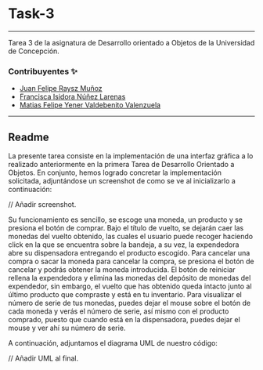 # Task-3
---

Tarea 3 de la asignatura de Desarrollo orientado a Objetos de la Universidad de Concepción.

### Contribuyentes ✨
* [Juan Felipe Raysz Muñoz](https://github.com/Kingsephir)
* [Francisca Isidora Núñez Larenas](https://github.com/sshiro0)
* [Matias Felipe Yener Valdebenito Valenzuela](https://github.com/Mazulini)

---
## Readme 

La presente tarea consiste en la implementación de una interfaz gráfica a lo realizado anteriormente en la primera Tarea de Desarrollo Orientado a Objetos.
En conjunto, hemos logrado concretar la implementación solicitada, adjuntándose un screenshot de como se ve al inicializarlo a continuación:

// Añadir screenshot.

Su funcionamiento es sencillo, se escoge una moneda, un producto y se presiona el botón de comprar. Bajo el título de vuelto, se dejarán caer las monedas del vuelto obtenido, las cuales el usuario puede recoger haciendo click en la que se encuentra sobre la bandeja, a su vez, la expendedora abre su dispensadora entregando el producto escogido. Para cancelar una compra o sacar la moneda para cancelar la compra, se presiona el botón de cancelar y podrás obtener la moneda introducida. El botón de reiniciar rellena la expendedora y elimina las monedas del depósito de monedas del expendedor, sin embargo, el vuelto que has obtenido queda intacto junto al último producto que compraste y está en tu inventario. Para visualizar el número de serie de tus monedas, puedes dejar el mouse sobre el botón de cada moneda y verás el número de serie, así mismo con el producto comprado, puesto que cuando está en la dispensadora, puedes dejar el mouse y ver ahí su número de serie.

A continuación, adjuntamos el diagrama UML de nuestro código:

// Añadir UML al final.
